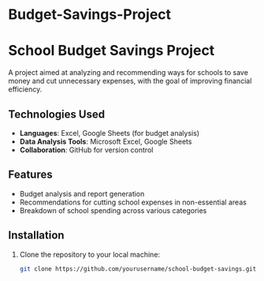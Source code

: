 # Budget-Savings-Project
# School Budget Savings Project

A project aimed at analyzing and recommending ways for schools to save money and cut unnecessary expenses, with the goal of improving financial efficiency.

## Technologies Used
- **Languages**: Excel, Google Sheets (for budget analysis)
- **Data Analysis Tools**: Microsoft Excel, Google Sheets
- **Collaboration**: GitHub for version control

## Features
- Budget analysis and report generation
- Recommendations for cutting school expenses in non-essential areas
- Breakdown of school spending across various categories

## Installation
1. Clone the repository to your local machine:
   ```bash
   git clone https://github.com/yourusername/school-budget-savings.git
